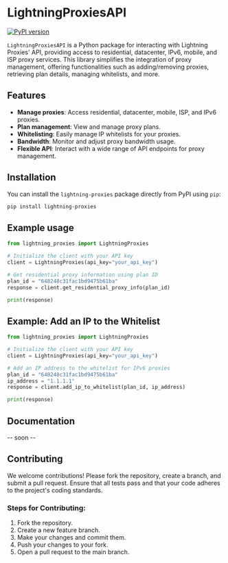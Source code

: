 # LightningProxiesAPI

[![PyPI version](https://badge.fury.io/py/lightning-proxies.svg)](https://pypi.org/project/lightning-proxies/)

`LightningProxiesAPI` is a Python package for interacting with Lightning Proxies' API, providing access to residential, datacenter, IPv6, mobile, and ISP proxy services. This library simplifies the integration of proxy management, offering functionalities such as adding/removing proxies, retrieving plan details, managing whitelists, and more.

## Features

- **Manage proxies**: Access residential, datacenter, mobile, ISP, and IPv6 proxies.
- **Plan management**: View and manage proxy plans.
- **Whitelisting**: Easily manage IP whitelists for your proxies.
- **Bandwidth**: Monitor and adjust proxy bandwidth usage.
- **Flexible API**: Interact with a wide range of API endpoints for proxy management.

## Installation

You can install the `lightning-proxies` package directly from PyPI using `pip`:

```bash
pip install lightning-proxies
```

## Example usage
```python
from lightning_proxies import LightningProxies

# Initialize the client with your API key
client = LightningProxies(api_key="your_api_key")

# Get residential proxy information using plan ID
plan_id = "648248c31fac1bd9475b61ba"
response = client.get_residential_proxy_info(plan_id)

print(response)
```
## Example: Add an IP to the Whitelist
```python
from lightning_proxies import LightningProxies

# Initialize the client with your API key
client = LightningProxies(api_key="your_api_key")

# Add an IP address to the whitelist for IPv6 proxies
plan_id = "648248c31fac1bd9475b61ba"
ip_address = "1.1.1.1"
response = client.add_ip_to_whitelist(plan_id, ip_address)

print(response)
```
## Documentation
-- soon --

## Contributing 
We welcome contributions! Please fork the repository, create a branch, and submit a pull request. Ensure that all tests pass and that your code adheres to the project's coding standards.

### Steps for Contributing:
1. Fork the repository.
2. Create a new feature branch.
3. Make your changes and commit them.
4. Push your changes to your fork.
5. Open a pull request to the main branch.
